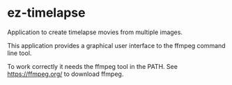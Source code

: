 # ez-timelapse
Application to create timelapse movies from multiple images.

This application provides a graphical user interface to the ffmpeg command line tool.

To work correctly it needs the ffmpeg tool in the PATH.
See https://ffmpeg.org/ to download ffmpeg.

